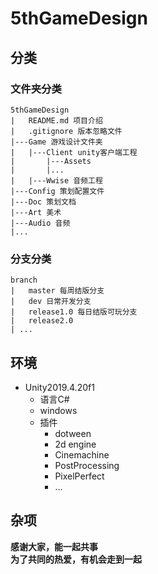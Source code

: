 # 5thGameDesign
## 分类

### 文件夹分类

```
5thGameDesign
|	README.md 项目介绍
|	.gitignore 版本忽略文件
|---Game 游戏设计文件夹
|	|---Client unity客户端工程
|		|---Assets
|		|...
|	|---Wwise 音频工程
|---Config 策划配置文件
|---Doc 策划文档
|---Art 美术
|---Audio 音频
|...
```

### 分支分类

```
branch
|	master 每周结版分支
|	dev 日常开发分支
|	release1.0 每日结版可玩分支
|	release2.0
| ...
```


## 环境

- Unity2019.4.20f1
  - 语言C#
  - windows  
  - 插件
    - dotween
    - 2d engine
    - Cinemachine
    - PostProcessing
    - PixelPerfect
    - ...

## 杂项

**感谢大家，能一起共事**   
**为了共同的热爱，有机会走到一起** 

